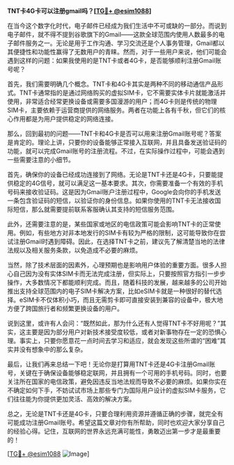 **TNT卡4G卡可以注册gmail吗？[[TG💪+ @esim1088](https://t.me/s/esim1088)]**

在当今这个数字化时代，电子邮件已经成为我们生活中不可或缺的一部分。而说到电子邮件，就不得不提到谷歌旗下的Gmail——这款全球范围内使用人数最多的电子邮件服务之一。无论是用于工作沟通、学习交流还是个人事务管理，Gmail都以其便捷性和功能性赢得了无数用户的青睐。然而，对于一些用户来说，他们可能会遇到这样的问题：如果我使用的是TNT卡或者4G卡，是否能够顺利注册Gmail账号呢？

首先，我们需要明确几个概念。TNT卡和4G卡其实是两种不同的移动通信产品形式。TNT卡通常指的是通过网络购买的虚拟SIM卡，它不需要实体卡片就能激活并使用，非常适合经常更换设备或需要多国漫游的用户；而4G卡则是传统的物理SIM卡，主要依赖于运营商提供的网络服务。两者在功能上各有千秋，但它们的核心作用都是为用户提供稳定的网络连接。

那么，回到最初的问题——TNT卡和4G卡是否可以用来注册Gmail账号呢？答案是肯定的。理论上讲，只要你的设备能够正常接入互联网，并且具备发送验证码的功能，就可以完成Gmail账号的注册流程。不过，在实际操作过程中，可能会遇到一些需要注意的小细节。

首先，确保你的设备已经成功连接到了网络。无论是TNT卡还是4G卡，只要能提供稳定的4G信号，就可以满足这一基本要求。其次，你需要准备一个有效的手机号码来接收验证码。这是因为Gmail账户注册过程中，Google会向你的手机发送一条包含验证码的短信，以验证你的身份信息。如果你使用的TNT卡无法接收国际短信，那么就需要提前联系客服确认其支持的短信服务范围。

此外，还需要注意的是，某些国家或地区的电信政策可能会影响TNT卡的正常使用。例如，有些地方对非本地发行的SIM卡有较为严格的限制，这可能导致你在尝试注册Gmail时遇到障碍。因此，在选择TNT卡之前，建议先了解清楚当地的法律法规以及相关服务条款，以免造成不必要的麻烦。

当然，除了技术层面的因素外，心理预期也是影响用户体验的重要方面。很多人担心自己因为没有实体SIM卡而无法完成注册，但实际上，只要按照官方指引一步步操作，大多数情况下都能顺利完成。而且，随着科技的发展，越来越多的公司开始推出支持全球范围内的电子SIM卡解决方案，比如eSIM卡就是一种很好的替代选择。eSIM卡不仅体积小巧，而且无需剪卡即可直接安装到兼容的设备中，极大地方便了跨国旅行者和频繁更换设备的用户。

说到这里，或许有人会问：“既然如此，那为什么还有人觉得TNT卡不好用呢？”其实，这主要是因为部分用户对新技术接受度较低，或者对新事物存在一定的恐惧心理。事实上，只要你愿意花一点时间去学习和适应，就会发现这些所谓的“困难”其实并没有想象中的那么复杂。

最后，让我们再来总结一下吧！无论你是打算用TNT卡还是4G卡注册Gmail账号，关键在于确保设备能够稳定联网，并且拥有一个可用的手机号码。同时，也要关注所在国家的电信政策，避免因违反当地法规而导致不必要的麻烦。如果你实在不确定如何下手，不妨试试市场上那些专门为国际用户设计的虚拟SIM卡服务，它们往往能为你提供更加灵活、高效的解决方案。

总之，无论是TNT卡还是4G卡，只要合理利用资源并遵循正确的步骤，就完全有可能成功注册Gmail账号。希望这篇文章对你有所帮助，同时也欢迎大家分享自己的经验心得。记住，互联网的世界永远充满可能性，勇敢迈出第一步才是最重要的！

[[TG💪+ @esim1088](https://t.me/s/esim1088) ![Image](https://i.postimg.cc/4NQfJmqS/Snipaste-2025-05-13-00-14-12.png)]